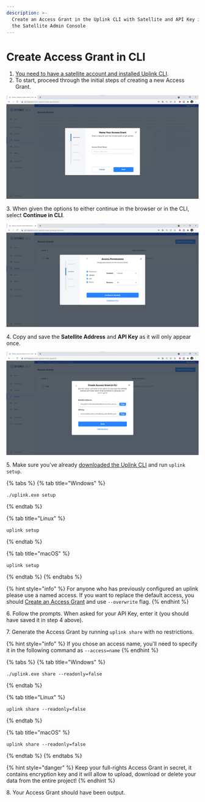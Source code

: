 ```yaml
---
description: >-
  Create an Access Grant in the Uplink CLI with Satellite and API Key info from
  the Satellite Admin Console
---
```


# Create Access Grant in CLI

1. [You need to have a satellite account and installed Uplink CLI](../prerequisites.md).
2. To start, proceed through the initial steps of creating a new Access Grant.&#x20;

![](<../../../.gitbook/assets/image (156) (1).png>)

3\. When given the options to either continue in the browser or in the CLI, select **Continue in CLI**.

![](<../../../.gitbook/assets/image (181).png>)

4\. Copy and save the **Satellite Address** and **API Key** as it will only appear once.

![](<../../../.gitbook/assets/image (174).png>)

5\. Make sure you've already [downloaded the Uplink CLI](../../../downloads/download-uplink-cli.md) and run `uplink setup`.

{% tabs %}
{% tab title="Windows" %}
```
./uplink.exe setup
```
{% endtab %}

{% tab title="Linux" %}
```
uplink setup
```
{% endtab %}

{% tab title="macOS" %}
```
uplink setup
```
{% endtab %}
{% endtabs %}

{% hint style="info" %}
For anyone who has previously configured an uplink please use a named access. If you want to replace the default access, you should [Create an Access Grant](../uploading-your-first-object/create-first-access-grant.md) and use `--overwrite` flag.
{% endhint %}

6\. Follow the prompts. When asked for your API Key, enter it (you should have saved it in step 4 above).

7\. Generate the Access Grant by running `uplink share` with no restrictions.

{% hint style="info" %}
&#x20;If you chose an access name, you'll need to specify it in the following command as `--access=name`
{% endhint %}

{% tabs %}
{% tab title="Windows" %}
```
./uplink.exe share --readonly=false
```
{% endtab %}

{% tab title="Linux" %}
```
uplink share --readonly=false
```
{% endtab %}

{% tab title="macOS" %}
```
uplink share --readonly=false
```
{% endtab %}
{% endtabs %}

{% hint style="danger" %}
Keep your full-rights Access Grant in secret, it contains encryption key and it will allow to upload, download or delete your data from the entire project!
{% endhint %}

8\. Your Access Grant should have been output.&#x20;
